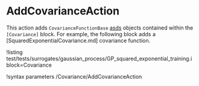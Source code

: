 # AddCovarianceAction

This action adds `CovarianceFunctionBase` [asds](Covariance/index.md) objects contained within the `[Covariance]` block. For example,
the following block adds a [SquaredExponentialCovariance.md] covariance function.

!listing test/tests/surrogates/gaussian_process/GP_squared_exponential_training.i block=Covariance

!syntax parameters /Covariance/AddCovarianceAction
